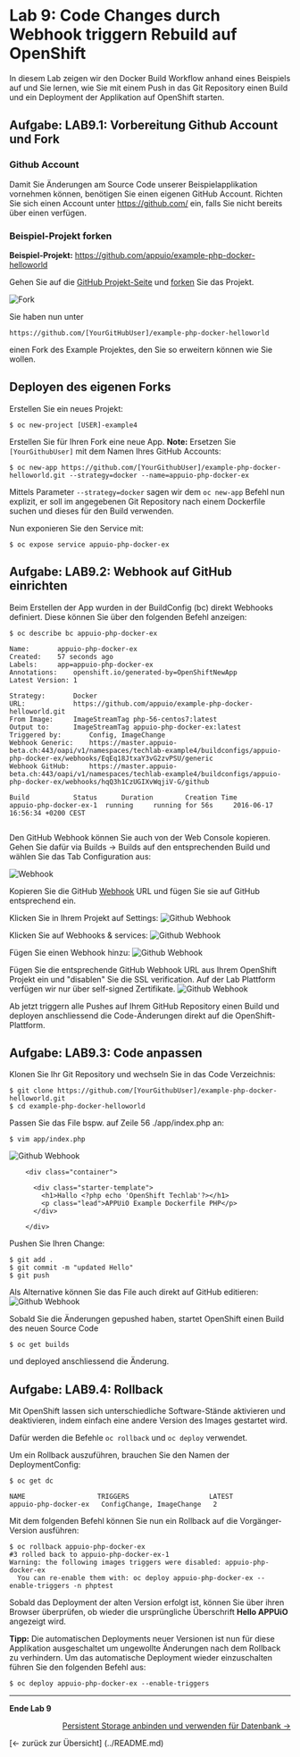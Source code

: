 # Lab 9: Code Changes durch Webhook triggern Rebuild auf OpenShift

In diesem Lab zeigen wir den Docker Build Workflow anhand eines Beispiels auf und Sie lernen, wie Sie mit einem Push in das Git Repository einen Build und ein Deployment der Applikation auf OpenShift starten.

## Aufgabe: LAB9.1: Vorbereitung Github Account und Fork

### Github Account

Damit Sie Änderungen am Source Code unserer Beispielapplikation vornehmen können, benötigen Sie einen eigenen GitHub Account. Richten Sie sich einen Account unter https://github.com/ ein, falls Sie nicht bereits über einen verfügen.

### Beispiel-Projekt forken

**Beispiel-Projekt:** https://github.com/appuio/example-php-docker-helloworld

Gehen Sie auf die [GitHub Projekt-Seite](https://github.com/appuio/example-php-docker-helloworld) und [forken](https://help.github.com/articles/fork-a-repo/) Sie das Projekt.

![Fork](../images/lab_9_fork_example.png)


Sie haben nun unter
```
https://github.com/[YourGitHubUser]/example-php-docker-helloworld
```

einen Fork des Example Projektes, den Sie so erweitern können wie Sie wollen.

## Deployen des eigenen Forks

Erstellen Sie ein neues Projekt:
```
$ oc new-project [USER]-example4
```

Erstellen Sie für Ihren Fork eine neue App. **Note:** Ersetzen Sie `[YourGithubUser]` mit dem Namen Ihres GitHub Accounts:

```
$ oc new-app https://github.com/[YourGithubUser]/example-php-docker-helloworld.git --strategy=docker --name=appuio-php-docker-ex
```
Mittels Parameter `--strategy=docker` sagen wir dem `oc new-app` Befehl nun explizit, er soll im angegebenen Git Repository nach einem Dockerfile suchen und dieses für den Build verwenden.

Nun exponieren Sie den Service mit:
```
$ oc expose service appuio-php-docker-ex
```

## Aufgabe: LAB9.2: Webhook auf GitHub einrichten

Beim Erstellen der App wurden in der BuildConfig (bc) direkt Webhooks definiert. Diese können Sie über den folgenden Befehl anzeigen:

```
$ oc describe bc appuio-php-docker-ex

Name:		appuio-php-docker-ex
Created:	57 seconds ago
Labels:		app=appuio-php-docker-ex
Annotations:	openshift.io/generated-by=OpenShiftNewApp
Latest Version:	1

Strategy:		Docker
URL:			https://github.com/appuio/example-php-docker-helloworld.git
From Image:		ImageStreamTag php-56-centos7:latest
Output to:		ImageStreamTag appuio-php-docker-ex:latest
Triggered by:		Config, ImageChange
Webhook Generic:	https://master.appuio-beta.ch:443/oapi/v1/namespaces/techlab-example4/buildconfigs/appuio-php-docker-ex/webhooks/EqEq18JtxaY3vG2zvPSU/generic
Webhook GitHub:		https://master.appuio-beta.ch:443/oapi/v1/namespaces/techlab-example4/buildconfigs/appuio-php-docker-ex/webhooks/hqQ3h1CzUGIXvWqjiV-G/github

Build			Status		Duration		Creation Time
appuio-php-docker-ex-1 	running 	running for 56s 	2016-06-17 16:56:34 +0200 CEST


```

Den GitHub Webhook können Sie auch von der Web Console kopieren. Gehen Sie dafür via Builds → Builds auf den entsprechenden Build und wählen Sie das Tab Configuration aus:

![Webhook](../images/lab_9_webhook_ose3.png)

Kopieren Sie die GitHub [Webhook](https://developer.github.com/webhooks/) URL und fügen Sie sie auf GitHub entsprechend ein.

Klicken Sie in Ihrem Projekt auf Settings:
![Github Webhook](../images/lab_09_webhook_github1.png)

Klicken Sie auf Webhooks & services:
![Github Webhook](../images/lab_09_webhook_github2.png)

Fügen Sie einen Webhook hinzu:
![Github Webhook](../images/lab_09_webhook_github3.png)

Fügen Sie die entsprechende GitHub Webhook URL aus Ihrem OpenShift Projekt ein und "disablen" Sie die SSL verification. Auf der Lab Plattform verfügen wir nur über self-signed Zertifikate.
![Github Webhook](../images/lab_09_webhook_github4.png)

Ab jetzt triggern alle Pushes auf Ihrem GitHub Repository einen Build und deployen anschliessend die Code-Änderungen direkt auf die OpenShift-Plattform.

## Aufgabe: LAB9.3: Code anpassen

Klonen Sie Ihr Git Repository und wechseln Sie in das Code Verzeichnis:
```
$ git clone https://github.com/[YourGithubUser]/example-php-docker-helloworld.git
$ cd example-php-docker-helloworld
```

Passen Sie das File bspw. auf Zeile 56 ./app/index.php an:
```
$ vim app/index.php
```

![Github Webhook](../images/lab_9_codechange1.png)

```
    <div class="container">

      <div class="starter-template">
        <h1>Hallo <?php echo 'OpenShift Techlab'?></h1>
        <p class="lead">APPUiO Example Dockerfile PHP</p>
      </div>

    </div>
```

Pushen Sie Ihren Change:
```
$ git add .
$ git commit -m "updated Hello"
$ git push
```

Als Alternative können Sie das File auch direkt auf GitHub editieren:
![Github Webhook](../images/lab_9_edit_on_github.png)

Sobald Sie die Änderungen gepushed haben, startet OpenShift einen Build des neuen Source Code
```
$ oc get builds
```

und deployed anschliessend die Änderung.

## Aufgabe: LAB9.4: Rollback

Mit OpenShift lassen sich unterschiedliche Software-Stände aktivieren und deaktivieren, indem einfach eine andere Version des Images gestartet wird.

Dafür werden die Befehle `oc rollback` und `oc deploy` verwendet.

Um ein Rollback auszuführen, brauchen Sie den Namen der DeploymentConfig:

```
$ oc get dc

NAME                  TRIGGERS                    LATEST
appuio-php-docker-ex   ConfigChange, ImageChange   2

```

Mit dem folgenden Befehl können Sie nun ein Rollback auf die Vorgänger-Version ausführen:

```
$ oc rollback appuio-php-docker-ex
#3 rolled back to appuio-php-docker-ex-1
Warning: the following images triggers were disabled: appuio-php-docker-ex
  You can re-enable them with: oc deploy appuio-php-docker-ex --enable-triggers -n phptest
```

Sobald das Deployment der alten Version erfolgt ist, können Sie über ihren Browser überprüfen, ob wieder die ursprüngliche Überschrift **Hello APPUiO** angezeigt wird.

**Tipp:** Die automatischen Deployments neuer Versionen ist nun für diese Applikation ausgeschaltet um ungewollte Änderungen nach dem Rollback zu verhindern. Um das automatische Deployment wieder einzuschalten führen Sie den folgenden Befehl aus:


```
$ oc deploy appuio-php-docker-ex --enable-triggers
```

---

**Ende Lab 9**

<p width="100px" align="right"><a href="10_persistent_storage.md">Persistent Storage anbinden und verwenden für Datenbank →</a></p>
[← zurück zur Übersicht] (../README.md)
